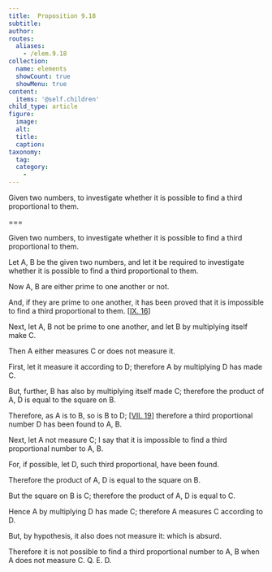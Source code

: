 ```yaml
---
title:  Proposition 9.18
subtitle: 
author:
routes:
  aliases:
    - /elem.9.18
collection:
  name: elements
  showCount: true
  showMenu: true
content:
  items: '@self.children'
child_type: article
figure:
  image:
  alt:
  title:
  caption:
taxonomy:
  tag:
  category:
    - 
---
```


<p>
       <hi rend="ital">Given two numbers, to investigate whether it is possible to find a third proportional to them.</hi>
      </p>

===

<p>
       <span class="ital">Given two numbers, to investigate whether it is possible to find a third proportional to them.</span>
      </p>

<p>Let <span class="ital">A</span>, <span class="ital">B</span> be the given two numbers, and let it be required to investigate whether it is possible to find a third proportional to them. </p>

<p>Now <span class="ital">A</span>, <span class="ital">B</span> are either prime to one another or not. </p>

<p>And, if they are prime to one another, it has been proved that it is impossible to find a third proportional to them. [<a href="/elem.9.16">IX. 16</a>] <pb n="408"/></p>

<p>Next, let <span class="ital">A</span>, <span class="ital">B</span> not be prime to one another, and let <span class="ital">B</span> by multiplying itself make <span class="ital">C</span>. </p>

<p>Then <span class="ital">A</span> either measures <span class="ital">C</span> or does not measure it. 
      </p>

<p>First, let it measure it according to <span class="ital">D</span>; therefore <span class="ital">A</span> by multiplying <span class="ital">D</span> has made <span class="ital">C</span>. </p>

<p>But, further, <span class="ital">B</span> has also by multiplying itself made <span class="ital">C</span>; therefore the product of <span class="ital">A</span>, <span class="ital">D</span> is equal to the square on <span class="ital">B</span>. </p>

<p>Therefore, as <span class="ital">A</span> is to <span class="ital">B</span>, so is <span class="ital">B</span> to <span class="ital">D</span>; [<a href="/elem.7.19">VII. 19</a>] therefore a third proportional number <span class="ital">D</span> has been found to <span class="ital">A</span>, <span class="ital">B</span>. </p>

<p>Next, let <span class="ital">A</span> not measure <span class="ital">C</span>; I say that it is impossible to find a third proportional number to <span class="ital">A</span>, <span class="ital">B</span>. </p>

<p>For, if possible, let <span class="ital">D</span>, such third proportional, have been found. </p>

<p>Therefore the product of <span class="ital">A</span>, <span class="ital">D</span> is equal to the square on <span class="ital">B</span>. </p>

<p>But the square on <span class="ital">B</span> is <span class="ital">C</span>; therefore the product of <span class="ital">A</span>, <span class="ital">D</span> is equal to <span class="ital">C</span>. </p>

<p>Hence <span class="ital">A</span> by multiplying <span class="ital">D</span> has made <span class="ital">C</span>; therefore <span class="ital">A</span> measures <span class="ital">C</span> according to <span class="ital">D</span>. </p>

<p>But, by hypothesis, it also does not measure it: which is absurd. </p>

<p>Therefore it is not possible to find a third proportional number to <span class="ital">A</span>, <span class="ital">B</span> when <span class="ital">A</span> does not measure <span class="ital">C</span>. Q. E. D.</p>
